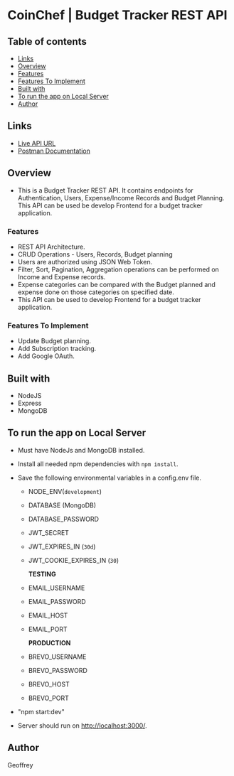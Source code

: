 # CoinChef | Budget Tracker REST API

## Table of contents

- [Links](#links)
- [Overview](#overview)
- [Features](#features)
- [Features To Implement](#features-to-implement)
- [Built with](#built-with)
- [To run the app on Local Server](#to-run-the-app-on-local-server)
- [Author](#author)

## Links

- [Live API URL](https://api-coinchef.cyclic.cloud/)
- [Postman Documentation](https://documenter.getpostman.com/view/26849144/2s9Y5SWRGR)

## Overview

- This is a Budget Tracker REST API. It contains endpoints for Authentication, Users, Expense/Income Records and Budget Planning. This API can be used be develop Frontend for a budget tracker application.

### Features

- REST API Architecture.
- CRUD Operations - Users, Records, Budget planning
- Users are authorized using JSON Web Token.
- Filter, Sort, Pagination, Aggregation operations can be performed on Income and Expense records.
- Expense categories can be compared with the Budget planned and expense done on those categories on specified date.
- This API can be used to develop Frontend for a budget tracker application.

### Features To Implement

- Update Budget planning.
- Add Subscription tracking.
- Add Google OAuth.

## Built with

- NodeJS
- Express
- MongoDB

## To run the app on Local Server

- Must have NodeJs and MongoDB installed.
- Install all needed npm dependencies with `npm install`.
- Save the following environmental variables in a config.env file.

  - NODE_ENV(`development`)
  - DATABASE (MongoDB)
  - DATABASE_PASSWORD
  - JWT_SECRET
  - JWT_EXPIRES_IN (`30d`)
  - JWT_COOKIE_EXPIRES_IN (`30`)

    **TESTING**

  - EMAIL_USERNAME
  - EMAIL_PASSWORD
  - EMAIL_HOST
  - EMAIL_PORT

    **PRODUCTION**

  - BREVO_USERNAME
  - BREVO_PASSWORD
  - BREVO_HOST
  - BREVO_PORT

- "npm start:dev"
- Server should run on [http://localhost:3000/](http://localhost:3000/).

## Author

Geoffrey
